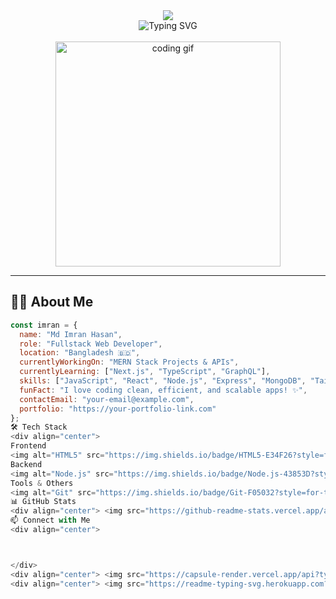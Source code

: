 <div align="center">
  <img src="https://capsule-render.vercel.app/api?type=waving&color=0:89CFF0,100:FFD6E8&height=180&section=header&text=Md%20Imran%20Hasan&fontSize=38&fontColor=fff&animation=fadeIn&fontAlignY=40&desc=Fullstack%20Web%20Developer%20|%20MERN%20Stack%20Enthusiast&descAlignY=54&descAlign=62"/>
</div>

<div align="center" markdown="1">
  <img src="https://readme-typing-svg.herokuapp.com?font=Fira+Code&weight=700&size=26&duration=3000&pause=800&color=4F46E5&center=true&vCenter=true&width=600&height=70&lines=Hello!+I+am+Md+Imran+Hasan;Passionate+MERN+Stack+Developer;Building+modern+web+apps+🚀" alt="Typing SVG" />
</div>

<br />

<div align="center">
  <img src="https://user-images.githubusercontent.com/74038190/225813708-98b745f2-7d22-48cf-9150-083f1b00d6c9.gif" width="360" alt="coding gif" />
</div>

---

## 👨‍💻 About Me

```js
const imran = {
  name: "Md Imran Hasan",
  role: "Fullstack Web Developer",
  location: "Bangladesh 🇧🇩",
  currentlyWorkingOn: "MERN Stack Projects & APIs",
  currentlyLearning: ["Next.js", "TypeScript", "GraphQL"],
  skills: ["JavaScript", "React", "Node.js", "Express", "MongoDB", "Tailwind CSS"],
  funFact: "I love coding clean, efficient, and scalable apps! ✨",
  contactEmail: "your-email@example.com",
  portfolio: "https://your-portfolio-link.com"
};
🛠️ Tech Stack
<div align="center">
Frontend
<img alt="HTML5" src="https://img.shields.io/badge/HTML5-E34F26?style=for-the-badge&logo=html5&logoColor=white" /> <img alt="CSS3" src="https://img.shields.io/badge/CSS3-1572B6?style=for-the-badge&logo=css3&logoColor=white" /> <img alt="JavaScript" src="https://img.shields.io/badge/JavaScript-F7DF1E?style=for-the-badge&logo=javascript&logoColor=black" /> <img alt="React" src="https://img.shields.io/badge/React-20232A?style=for-the-badge&logo=react&logoColor=61DAFB" /> <img alt="Next.js" src="https://img.shields.io/badge/Next.js-000000?style=for-the-badge&logo=nextdotjs&logoColor=white" /> <img alt="Tailwind CSS" src="https://img.shields.io/badge/Tailwind_CSS-38B2AC?style=for-the-badge&logo=tailwind-css&logoColor=white" />
Backend
<img alt="Node.js" src="https://img.shields.io/badge/Node.js-43853D?style=for-the-badge&logo=node.js&logoColor=white" /> <img alt="Express.js" src="https://img.shields.io/badge/Express.js-404D59?style=for-the-badge&logo=express&logoColor=white" /> <img alt="MongoDB" src="https://img.shields.io/badge/MongoDB-4EA94B?style=for-the-badge&logo=mongodb&logoColor=white" />
Tools & Others
<img alt="Git" src="https://img.shields.io/badge/Git-F05032?style=for-the-badge&logo=git&logoColor=white" /> <img alt="GitHub" src="https://img.shields.io/badge/GitHub-100000?style=for-the-badge&logo=github&logoColor=white" /> <img alt="VS Code" src="https://img.shields.io/badge/VS_Code-007ACC?style=for-the-badge&logo=visual-studio-code&logoColor=white" /> <img alt="Firebase" src="https://img.shields.io/badge/Firebase-FFCA28?style=for-the-badge&logo=firebase&logoColor=black" /> <img alt="Postman" src="https://img.shields.io/badge/Postman-FF6C37?style=for-the-badge&logo=postman&logoColor=white" /> </div>
📊 GitHub Stats
<div align="center"> <img src="https://github-readme-stats.vercel.app/api?username=imran-dev&show_icons=true&theme=radical" alt="GitHub Stats" width="48%" /> <img src="https://github-readme-streak-stats.herokuapp.com/?user=imran-dev&theme=radical" alt="GitHub Streak" width="48%" /> </div> <div align="center"> <img src="https://github-readme-stats.vercel.app/api/top-langs/?username=imran-dev&layout=compact&theme=radical" alt="Top Languages" width="48%" /> </div>
📫 Connect with Me
<div align="center">



</div>
<div align="center"> <img src="https://capsule-render.vercel.app/api?type=waving&color=0:89CFF0,100:FFD6E8&height=100&section=footer&animation=fadeIn" /> </div>
<div align="center"> <img src="https://readme-typing-svg.herokuapp.com?font=Fira+Code&size=14&duration=4000&pause=3000&color=888888&center=true&vCenter=true&width=400&lines=💻+Keep+Coding+&+Building+Great+Projects+🚀" alt="Footer Typing" /> </div> ```
